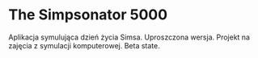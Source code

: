 # The Simpsonator 5000
Aplikacja symulująca dzień życia Simsa. Uproszczona wersja. Projekt na zajęcia z symulacji komputerowej.  Beta state.
